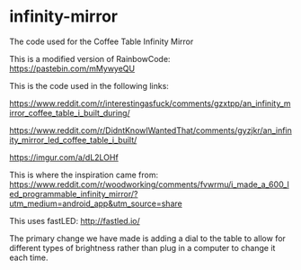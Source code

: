 # infinity-mirror
The code used for the Coffee Table Infinity Mirror

This is a modified version of RainbowCode:
https://pastebin.com/mMywyeQU

This is the code used in the following links:

https://www.reddit.com/r/interestingasfuck/comments/gzxtpp/an_infinity_mirror_coffee_table_i_built_during/ 

https://www.reddit.com/r/DidntKnowIWantedThat/comments/gyzjkr/an_infinity_mirror_led_coffee_table_i_built/ 

https://imgur.com/a/dL2LOHf

This is where the inspiration came from:
https://www.reddit.com/r/woodworking/comments/fvwrmu/i_made_a_600_led_programmable_infinity_mirror/?utm_medium=android_app&utm_source=share

This uses fastLED:
http://fastled.io/

The primary change we have made is adding a dial to the table to allow for different types of brightness rather than plug in a computer to change it each time.
